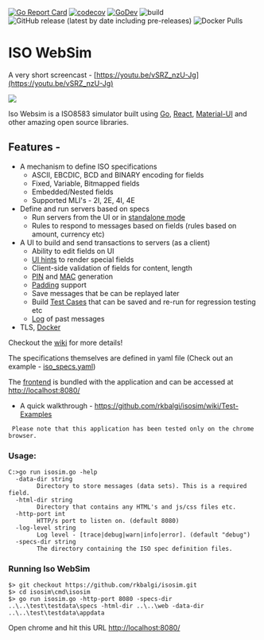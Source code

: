 [![Go Report Card](https://goreportcard.com/badge/github.com/rkbalgi/isosim)](https://goreportcard.com/report/github.com/rkbalgi/isosim)
[![codecov](https://codecov.io/gh/rkbalgi/isosim/branch/master/graph/badge.svg)](https://codecov.io/gh/rkbalgi/isosim)
[![GoDev](https://img.shields.io/badge/go.dev-reference-007d9c?logo=go&logoColor=white&style=flat-square)](https://pkg.go.dev/github.com/rkbalgi/isosim?tab=doc)
![build](https://github.com/rkbalgi/isosim/workflows/build/badge.svg)
![GitHub release (latest by date including pre-releases)](https://img.shields.io/github/v/release/rkbalgi/isosim?include_prereleases&style=flat)
![Docker Pulls](https://img.shields.io/docker/pulls/rkbalgi/isosim?color=%23FF6528&label=docker%20pulls)

# ISO WebSim
A very short screencast - [https://youtu.be/vSRZ_nzU-Jg](https://youtu.be/vSRZ_nzU-Jg)

![](https://github.com/rkbalgi/isosim/wiki/home_collage.png)


Iso Websim is a ISO8583 simulator built using [Go](http://golang.org), [React](https://reactjs.org/), [Material-UI](https://material-ui.com/) and
other amazing open source libraries.

## Features -
* A mechanism to define ISO specifications
  * ASCII, EBCDIC, BCD and BINARY encoding for fields
  * Fixed, Variable, Bitmapped fields
  * Embedded/Nested fields 
  * Supported MLI's - 2I, 2E, 4I, 4E
* Define and run servers based on specs
  * Run servers from the UI or in [standalone mode](https://github.com/rkbalgi/isosim/wiki/Start-standalone-ISO-server-from-command-line)
  * Rules to respond to messages based on fields (rules based on amount, currency etc)   
* A UI to build and send transactions to servers (as a client)
  * Ability to edit fields on UI
  * [UI hints](https://github.com/rkbalgi/isosim/wiki/Field-Hints-for-UI) to render special fields
  * Client-side validation of fields for content, length 
  * [PIN](https://github.com/rkbalgi/isosim/wiki/Pin-Field-(DF52)-Generation) and [MAC](https://github.com/rkbalgi/isosim/wiki/MAC-Generation-(DF64-128)) generation 
  * [Padding](https://github.com/rkbalgi/isosim/wiki/Field-Padding) support
  * Save messages that be can be replayed later
  * Build [Test Cases](https://github.com/rkbalgi/isosim/wiki/Test-Cases) that can be saved and re-run for regression testing etc
  * [Log](https://github.com/rkbalgi/isosim/wiki/Message-History) of past messages
* TLS, [Docker](https://github.com/rkbalgi/isosim/wiki/Running-on-Docker) 



Checkout the [wiki](https://github.com/rkbalgi/isosim/wiki) for more details!

The specifications themselves are defined in yaml file (Check out an example - [iso_specs.yaml](https://github.com/rkbalgi/isosim/blob/master/test/testdata/specs/iso_specs.yaml))

The [frontend](https://github.com/rkbalgi/isosim-react-frontend) is bundled with the application and can be accessed at [http://localhost:8080/](http://localhost:8080/)


* A quick walkthrough - https://github.com/rkbalgi/isosim/wiki/Test-Examples


 
` Please note that this application has been tested only on the chrome browser.`

### Usage: 
```
C:>go run isosim.go -help
  -data-dir string
        Directory to store messages (data sets). This is a required field.
  -html-dir string
        Directory that contains any HTML's and js/css files etc.
  -http-port int
        HTTP/s port to listen on. (default 8080)
  -log-level string
        Log level - [trace|debug|warn|info|error]. (default "debug")
  -specs-dir string
        The directory containing the ISO spec definition files.
```

### Running Iso WebSim 
```
$> git checkout https://github.com/rkbalgi/isosim.git
$> cd isosim\cmd\isosim
$> go run isosim.go -http-port 8080 -specs-dir ..\..\test\testdata\specs -html-dir ..\..\web -data-dir ..\..\test\testdata\appdata
```
Open chrome and hit this URL [http://localhost:8080/](http://localhost:8080/)




